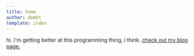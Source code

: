 ```yaml
---
title: home
author: dwmbt
template: index
---
```


hi. i'm getting better at this programming thing, i think.
[check out my blog page.](/blog.html)
